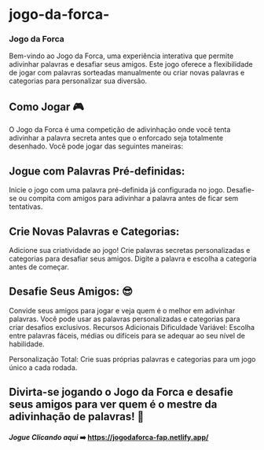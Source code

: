 # jogo-da-forca-

### Jogo da Forca

Bem-vindo ao Jogo da Forca, uma experiência interativa que permite adivinhar palavras e desafiar seus amigos. Este jogo oferece a flexibilidade de jogar com palavras sorteadas manualmente ou criar novas palavras e categorias para personalizar sua diversão.

## Como Jogar 🎮
O Jogo da Forca é uma competição de adivinhação onde você tenta adivinhar a palavra secreta antes que o enforcado seja totalmente desenhado. Você pode jogar das seguintes maneiras:

## Jogue com Palavras Pré-definidas:

Inicie o jogo com uma palavra pré-definida já configurada no jogo. Desafie-se ou compita com amigos para adivinhar a palavra antes de ficar sem tentativas.

## Crie Novas Palavras e Categorias:

Adicione sua criatividade ao jogo! Crie palavras secretas personalizadas e categorias para desafiar seus amigos. Digite a palavra e escolha a categoria antes de começar.

## Desafie Seus Amigos: 😎

Convide seus amigos para jogar e veja quem é o melhor em adivinhar palavras. Você pode usar as palavras personalizadas e categorias para criar desafios exclusivos.
Recursos Adicionais
Dificuldade Variável: Escolha entre palavras fáceis, médias ou difíceis para se adequar ao seu nível de habilidade.

Personalização Total: Crie suas próprias palavras e categorias para um jogo único a cada rodada.

## Divirta-se jogando o Jogo da Forca e desafie seus amigos para ver quem é o mestre da adivinhação de palavras! 🚀



#### *Jogue Clicando aqui* ➡️ https://jogodaforca-fap.netlify.app/
